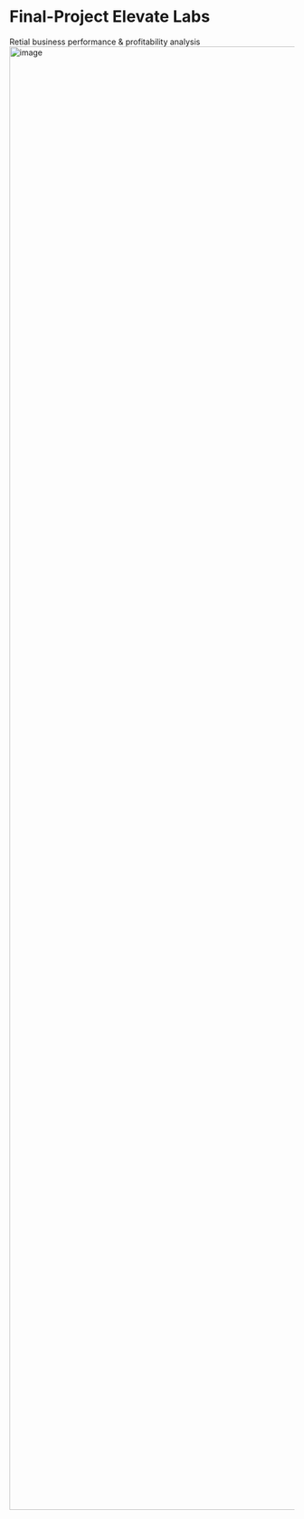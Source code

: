# Final-Project Elevate Labs
Retial business performance & profitability analysis
<img width="2000" height="2588" alt="image" src="https://github.com/user-attachments/assets/17e7c422-5bc9-4c31-b02e-943399390255" />

